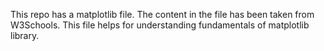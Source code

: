 
This repo has a matplotlib file. The content in the file has been taken from W3Schools. This file helps for understanding fundamentals of matplotlib library.
